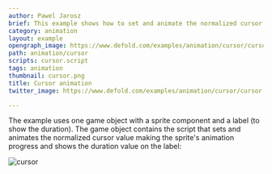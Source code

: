```yaml
---
author: Pawel Jarosz
brief: This example shows how to set and animate the normalized cursor value.
category: animation
layout: example
opengraph_image: https://www.defold.com/examples/animation/cursor/cursor.png
path: animation/cursor
scripts: cursor.script
tags: animation
thumbnail: cursor.png
title: Cursor animation
twitter_image: https://www.defold.com/examples/animation/cursor/cursor.png

---
```


The example uses one game object with a sprite component and a label (to show the duration). The game object contains the script that sets and animates the normalized cursor value making the sprite's animation progress and shows the duration value on the label:

![cursor](cursor.png)